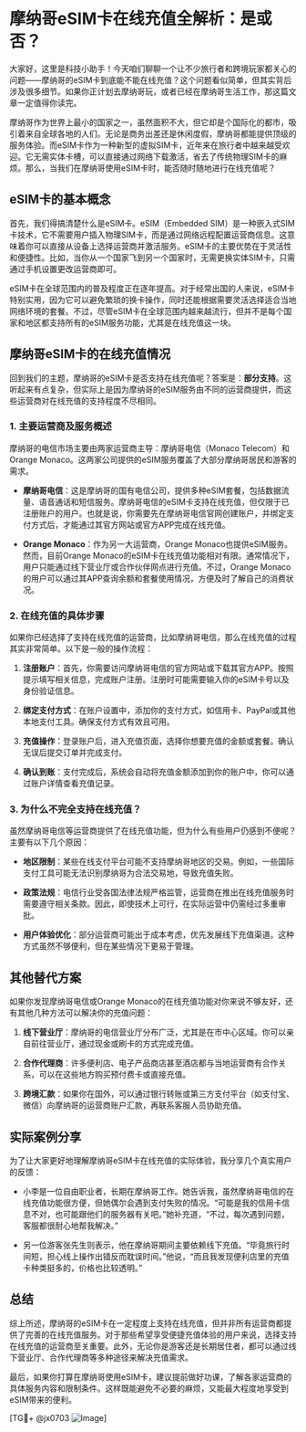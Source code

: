 # 摩纳哥eSIM卡在线充值全解析：是或否？

大家好，这里是科技小助手！今天咱们聊聊一个让不少旅行者和跨境玩家都关心的问题——摩纳哥的eSIM卡到底能不能在线充值？这个问题看似简单，但其实背后涉及很多细节。如果你正计划去摩纳哥玩，或者已经在摩纳哥生活工作，那这篇文章一定值得你读完。

摩纳哥作为世界上最小的国家之一，虽然面积不大，但它却是个国际化的都市，吸引着来自全球各地的人们。无论是商务出差还是休闲度假，摩纳哥都能提供顶级的服务体验。而eSIM卡作为一种新型的虚拟SIM卡，近年来在旅行者中越来越受欢迎。它无需实体卡槽，可以直接通过网络下载激活，省去了传统物理SIM卡的麻烦。那么，当我们在摩纳哥使用eSIM卡时，能否随时随地进行在线充值呢？

## eSIM卡的基本概念

首先，我们得搞清楚什么是eSIM卡。eSIM（Embedded SIM）是一种嵌入式SIM卡技术，它不需要用户插入物理SIM卡，而是通过网络远程配置运营商信息。这意味着你可以直接从设备上选择运营商并激活服务。eSIM卡的主要优势在于灵活性和便捷性。比如，当你从一个国家飞到另一个国家时，无需更换实体SIM卡，只需通过手机设置更改运营商即可。

eSIM卡在全球范围内的普及程度正在逐年提高。对于经常出国的人来说，eSIM卡特别实用，因为它可以避免繁琐的换卡操作，同时还能根据需要灵活选择适合当地网络环境的套餐。不过，尽管eSIM卡在全球范围内越来越流行，但并不是每个国家和地区都支持所有的eSIM服务功能，尤其是在线充值这一块。

## 摩纳哥eSIM卡的在线充值情况

回到我们的主题，摩纳哥的eSIM卡是否支持在线充值呢？答案是：**部分支持**。这听起来有点复杂，但实际上是因为摩纳哥的eSIM服务由不同的运营商提供，而这些运营商对在线充值的支持程度不尽相同。

### 1. 主要运营商及服务概述

摩纳哥的电信市场主要由两家运营商主导：摩纳哥电信（Monaco Telecom）和Orange Monaco。这两家公司提供的eSIM服务覆盖了大部分摩纳哥居民和游客的需求。

- **摩纳哥电信**：这是摩纳哥的国有电信公司，提供多种eSIM套餐，包括数据流量、语音通话和短信服务。摩纳哥电信的eSIM卡支持在线充值，但仅限于已注册账户的用户。也就是说，你需要先在摩纳哥电信官网创建账户，并绑定支付方式后，才能通过其官方网站或官方APP完成在线充值。
  
- **Orange Monaco**：作为另一大运营商，Orange Monaco也提供eSIM服务。然而，目前Orange Monaco的eSIM卡在线充值功能相对有限。通常情况下，用户只能通过线下营业厅或合作伙伴网点进行充值。不过，Orange Monaco的用户可以通过其APP查询余额和套餐使用情况，方便及时了解自己的消费状况。

### 2. 在线充值的具体步骤

如果你已经选择了支持在线充值的运营商，比如摩纳哥电信，那么在线充值的过程其实非常简单。以下是一般的操作流程：

1. **注册账户**：首先，你需要访问摩纳哥电信的官方网站或下载其官方APP。按照提示填写相关信息，完成账户注册。注册时可能需要输入你的eSIM卡号以及身份验证信息。

2. **绑定支付方式**：在账户设置中，添加你的支付方式，如信用卡、PayPal或其他本地支付工具。确保支付方式有效且可用。

3. **充值操作**：登录账户后，进入充值页面，选择你想要充值的金额或套餐。确认无误后提交订单并完成支付。

4. **确认到账**：支付完成后，系统会自动将充值金额添加到你的账户中，你可以通过账户详情查看充值记录。

### 3. 为什么不完全支持在线充值？

虽然摩纳哥电信等运营商提供了在线充值功能，但为什么有些用户仍感到不便呢？主要有以下几个原因：

- **地区限制**：某些在线支付平台可能不支持摩纳哥地区的交易。例如，一些国际支付工具可能无法识别摩纳哥为合法交易地，导致充值失败。

- **政策法规**：电信行业受各国法律法规严格监管，运营商在推出在线充值服务时需要遵守相关条款。因此，即使技术上可行，在实际运营中仍需经过多重审批。

- **用户体验优化**：部分运营商可能出于成本考虑，优先发展线下充值渠道。这种方式虽然不够便利，但在某些情况下更易于管理。

## 其他替代方案

如果你发现摩纳哥电信或Orange Monaco的在线充值功能对你来说不够友好，还有其他几种方法可以解决你的充值问题：

1. **线下营业厅**：摩纳哥的电信营业厅分布广泛，尤其是在市中心区域。你可以亲自前往营业厅，通过现金或刷卡的方式完成充值。

2. **合作代理商**：许多便利店、电子产品商店甚至酒店都与当地运营商有合作关系，可以在这些地方购买预付费卡或直接充值。

3. **跨境汇款**：如果你在国外，可以通过银行转账或第三方支付平台（如支付宝、微信）向摩纳哥的运营商账户汇款，再联系客服人员协助充值。

## 实际案例分享

为了让大家更好地理解摩纳哥eSIM卡在线充值的实际体验，我分享几个真实用户的反馈：

- 小李是一位自由职业者，长期在摩纳哥工作。她告诉我，虽然摩纳哥电信的在线充值功能很方便，但她偶尔会遇到支付失败的情况。“可能是我的信用卡信息不对，也可能跟他们的服务器有关吧。”她补充道，“不过，每次遇到问题，客服都很耐心地帮我解决。”

- 另一位游客张先生则表示，他在摩纳哥期间主要依赖线下充值。“毕竟旅行时间短，担心线上操作出错反而耽误时间。”他说，“而且我发现便利店里的充值卡种类挺多的，价格也比较透明。”

## 总结

综上所述，摩纳哥的eSIM卡在一定程度上支持在线充值，但并非所有运营商都提供了完善的在线充值服务。对于那些希望享受便捷充值体验的用户来说，选择支持在线充值的运营商至关重要。此外，无论你是游客还是长期居住者，都可以通过线下营业厅、合作代理商等多种途径来解决充值需求。

最后，如果你打算在摩纳哥使用eSIM卡，建议提前做好功课，了解各家运营商的具体服务内容和限制条件。这样既能避免不必要的麻烦，又能最大程度地享受到eSIM带来的便利。

[TG💪+ @jx0703 ![Image](https://github.com/user-attachments/assets/dbca1d08-cadb-493c-b0ec-ad6f7a83f270)]